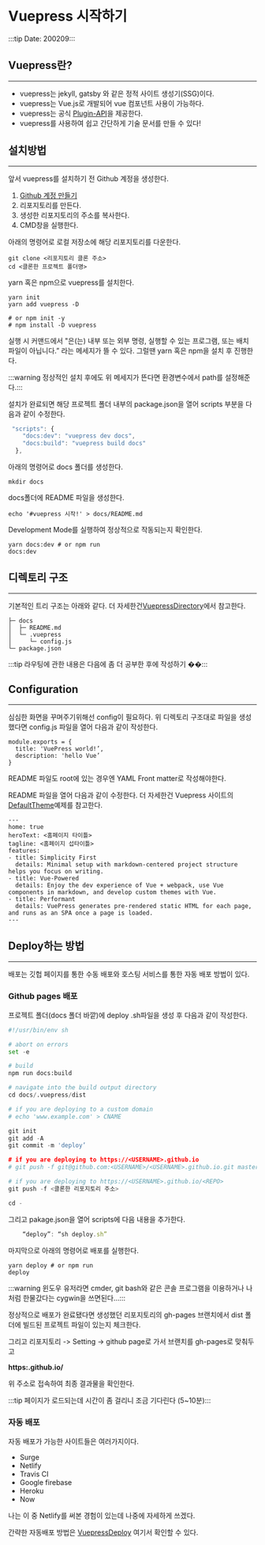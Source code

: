 Vuepress 시작하기
=================

:::tip Date: 200209:::

Vuepress란?
-----------

---

-	vuepress는 jekyll, gatsby 와 같은 정적 사이트 생성기(SSG)이다.
-	vuepress는 Vue.js로 개발되어 vue 컴포넌트 사용이 가능하다.
-	vuepress는 공식 [Plugin-API](https://vuepress.vuejs.org/plugin/#examples)을 제공한다.
-	vuepress를 사용하여 쉽고 간단하게 기술 문서를 만들 수 있다!

설치방법
--------

---

앞서 vuepress를 설치하기 전 Github 계정을 생성한다.

1.	[Github 계정 만들기](https://github.com/join?source=header-home)
2.	리포지토리를 만든다.
3.	생성한 리포지토리의 주소를 복사한다.
4.	CMD창을 실행한다.

아래의 명령어로 로컬 저장소에 해당 리포지토리를 다운한다.

```
git clone <리포지토리 클론 주소>
cd <클론한 프로젝트 폴더명>
```

yarn 혹은 npm으로 vuepress를 설치한다.

```
yarn init
yarn add vuepress -D

# or npm init -y
# npm install -D vuepress
```

실행 시 커맨드에서 "은(는) 내부 또는 외부 명령, 실행할 수 있는 프로그램, 또는 배치 파일이 아닙니다.” 라는 메세지가 뜰 수 있다. 그럴땐 yarn 혹은 npm을 설치 후 진행한다.

:::warning 정상적인 설치 후에도 위 메세지가 뜬다면 환경변수에서 path를 설정해준다.:::

설치가 완료되면 해당 프로젝트 폴더 내부의 package.json을 열어 scripts 부분을 다음과 같이 수정한다.

```javascript
 "scripts": {
    "docs:dev": "vuepress dev docs",
    "docs:build": "vuepress build docs"
  },
```

아래의 명령어로 docs 폴더를 생성한다.

```
mkdir docs
```

docs폴더에 README 파일을 생성한다.

```
echo '#vuepress 시작!' > docs/README.md
```

Development Mode를 실행하여 정상적으로 작동되는지 확인한다.

```
yarn docs:dev # or npm run
docs:dev
```

디렉토리 구조
-------------

---

기본적인 트리 구조는 아래와 같다. 더 자세한건[VuepressDirectory](https://vuepress.vuejs.org/guide/directory-structure.html#default-page-routing)에서 참고한다.

```
├─ docs
│  ├─ README.md
│  └─ .vuepress
│     └─ config.js
└─ package.json

```

:::tip 라우팅에 관한 내용은 다음에 좀 더 공부한 후에 작성하기 ��:::

Configuration
-------------

---

심심한 화면을 꾸며주기위해선 config이 필요하다. 위 디렉토리 구조대로 파일을 생성했다면 config.js 파일을 열어 다음과 같이 작성한다.

```
module.exports = {
  title: 'VuePress world!’,
  description: 'hello Vue’
}
```

README 파일도 root에 있는 경우엔 YAML Front matter로 작성해야한다.

README 파일을 열어 다음과 같이 수정한다. 더 자세한건 Vuepress 사이트의[DefaultTheme](https://vuepress.vuejs.org/theme/default-theme-config.html#homepage)예제를 참고한다.

```
---
home: true
heroText: <홈페이지 타이틀>
tagline: <홈페이지 섭타이틀>
features:
- title: Simplicity First
  details: Minimal setup with markdown-centered project structure helps you focus on writing.
- title: Vue-Powered
  details: Enjoy the dev experience of Vue + webpack, use Vue components in markdown, and develop custom themes with Vue.
- title: Performant
  details: VuePress generates pre-rendered static HTML for each page, and runs as an SPA once a page is loaded.
---
```

Deploy하는 방법
---------------

---

배포는 깃헙 페이지를 통한 수동 배포와 호스팅 서비스를 통한 자동 배포 방법이 있다.

### Github pages 배포

프로젝트 폴더(docs 폴더 바깥)에 deploy .sh파일을 생성 후 다음과 같이 작성한다.

```python
#!/usr/bin/env sh

# abort on errors
set -e

# build
npm run docs:build

# navigate into the build output directory
cd docs/.vuepress/dist

# if you are deploying to a custom domain
# echo 'www.example.com' > CNAME

git init
git add -A
git commit -m 'deploy’

# if you are deploying to https://<USERNAME>.github.io
# git push -f git@github.com:<USERNAME>/<USERNAME>.github.io.git master

# if you are deploying to https://<USERNAME>.github.io/<REPO>
git push -f <클론한 리포지토리 주소>

cd -
```

그리고 pakage.json을 열어 scripts에 다음 내용을 추가한다.

```javascript
    “deploy”: “sh deploy.sh”
```

마지막으로 아래의 명령어로 배포를 실행한다.

```
yarn deploy # or npm run
deploy
```

:::warning 윈도우 유저라면 cmder, git bash와 같은 콘솔 프로그램을 이용하거나 나 처럼 한물갔다는 cygwin을 쓰면된다...:::

정상적으로 배포가 완료됐다면 생성했던 리포지토리의 gh-pages 브랜치에서 dist 폴더에 빌드된 프로젝트 파일이 있는지 체크한다.

그리고 리포지토리 -> Setting -> github page로 가서 브랜치를 gh-pages로 맞춰두고

**https:<USERNAME>.github.io/<REPO>**

위 주소로 접속하여 최종 결과물을 확인한다.

:::tip 페이지가 로드되는데 시간이 좀 걸리니 조금 기다린다 (5~10분):::

### 자동 배포

자동 배포가 가능한 사이트들은 여러가지이다.

-	Surge
-	Netlify
-	Travis CI
-	Google firebase
-	Heroku
-	Now

나는 이 중 Netlify를 써본 경험이 있는데 나중에 자세하게 쓰겠다.

간략한 자동배포 방법은 [VuepressDeploy](https://v1.vuepress.vuejs.org/guide/deploy.html#heroku) 여기서 확인할 수 있다.
